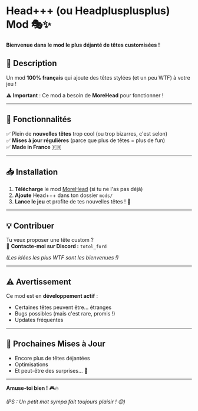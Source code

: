 # Head+++ (ou Headplusplusplus) Mod 🎭✨

**Bienvenue dans le mod le plus déjanté de têtes customisées !**  

## 📌 Description  
Un mod **100% français** qui ajoute des têtes stylées (et un peu WTF) à votre jeu !  

⚠ **Important** : Ce mod a besoin de **MoreHead** pour fonctionner !  

---

## 🎉 Fonctionnalités  
✅ Plein de **nouvelles têtes** trop cool (ou trop bizarres, c'est selon)  
✅ **Mises à jour régulières** (parce que plus de têtes = plus de fun)  
✅ **Made in France** 🇫🇷  

---

## 📥 Installation  
1. **Télécharge** le mod [MoreHead](lien_ici) (si tu ne l'as pas déjà)  
2. **Ajoute** Head+++ dans ton dossier `mods/`  
3. **Lance le jeu** et profite de tes nouvelles têtes ! 🚀  

---

## 💡 Contribuer  
Tu veux proposer une tête custom ?  
📩 **Contacte-moi sur Discord :** `totol_ford`  

*(Les idées les plus WTF sont les bienvenues !)*  

---

## ⚠ Avertissement  
Ce mod est en **développement actif** :  
- Certaines têtes peuvent être... étranges  
- Bugs possibles (mais c'est rare, promis !)  
- Updates fréquentes  

---

## 🔄 Prochaines Mises à Jour  
- Encore plus de têtes déjantées  
- Optimisations  
- Et peut-être des surprises... 👀  

---

**Amuse-toi bien !** 🎮🔥  

*(PS : Un petit mot sympa fait toujours plaisir ! 😊)*  
